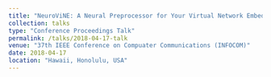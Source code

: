 ```yaml
---
title: "NeuroViNE: A Neural Preprocessor for Your Virtual Network Embedding Algorithm"
collection: talks
type: "Conference Proceedings Talk"
permalink: /talks/2018-04-17-talk
venue: "37th IEEE Conference on Compuater Communications (INFOCOM)"
date: 2018-04-17
location: "Hawaii, Honolulu, USA"
---
```


